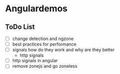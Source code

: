 # Angulardemos

## ToDo List
- [ ] change detection and ngzone 
- [ ] best practices for performance
- [ ] signals how do they work and why are they better
    - http signals
- [ ] http signals in angular
- [ ] remove zonejs and go zoneless